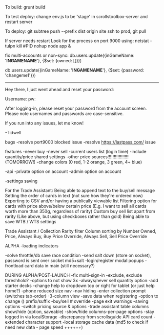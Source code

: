 To build:
grunt build

To test deploy:
change env.js to be 'stage' in scrollstoolbox-server and restart server

To deploy:
git subtree push --prefix dist origin site
ssh to prod, git pull

If server needs restart
Look for the process on port 9000 using:
netstat -tulpn
kill #PID
nohup node app &

fix multi-accounts or non-sync:
db.users.update({inGameName: '******INGAMENAME******'}, {$set: {owned: []}})

db.users.update({inGameName: '******INGAMENAME******'}, {$set: {password: 'changeme1'}})

-----------

Hey there, I just went ahead and reset your password:

Username:
pw:

After logging-in, please reset your password from the account screen.  Please note usernames and passwords are case-sensitive.

If you run into any issues, let me know!

-Tidwell


bugs
-resolve port9000 blocked issue
-resolve https://lastpass.com/ issue


 features
-never buy
-never sell
-current users list (login time)
-include quantity/price shared settings
-other price sources!!!!!!!!!!!!!!!!! (TOMORROW!)
-change colors (0 red, 1-2 orange, 3 green, 4+ blue)

-api
-private option on account
-admin option on account

-settings saving



For the Trade Assistant:
Being able to append text to the buy/sell message
Setting the order of cards in text (not sure how they're ordered now)
Exporting to CSV and/or having a publically viewable list
Filtering option for cards with price above/below certain price (E.g. I want to sell all cards worth more than 350g, regardless of rarity)
Custom buy sell list apart from rarity (Like above, but using checkboxes rather than gold)
Being able to save WTB / WTS settings

Trade Assistant / Collection
Rarity filter
Column sorting by Number Owned, Price, Always Buy, Buy Price Override, Always Sell, Sell Price Override



ALPHA
-loading indicators

-solve throttle/db save race condition
-send salt down (store on socket), password is sent over socket md5+salt
-login/register modal popups
-frontload card data in main (still necessary?)

DURING ALPHA/POST-LAUNCH
-fix multi-sign-in
-exclude, exclude threshhold?
-options to not show 3x
-always/never sell quantity option
-add starter decks
-change help to dropdown top or right for tablet (or just help home?)
-phone reduced size nav
-nav hiding
-enter collection prompt (switches tab-order)
-3-column view
-save data when registering
-option to change () prefix/suffix
-buy/sell # override
-page exit warnings
-saving options
-switch pricing source & options
-trade assistant table columns show/hide (option, saveable)
-show/hide columns-per-page options
-stay logged in via localStorage
-discrepancy from scrollsguide API card count
-extended character support
-local storage cache data (md5 to check if need new data - page speed ++++++)